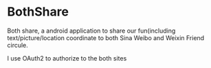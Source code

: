 BothShare
=========

Both share, a android application to share our fun(including text/picture/location coordinate to both Sina Weibo and Weixin 
Friend circule.

I use OAuth2 to authorize to the both sites 
